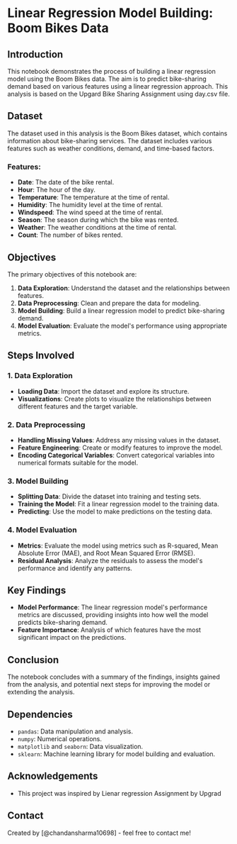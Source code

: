 # Linear Regression Model Building: Boom Bikes Data

## Introduction
This notebook demonstrates the process of building a linear regression model using the Boom Bikes data. The aim is to predict bike-sharing demand based on various features using a linear regression approach. This analysis is based on the Upgard Bike Sharing Assignment using day.csv file.

## Dataset
The dataset used in this analysis is the Boom Bikes dataset, which contains information about bike-sharing services. The dataset includes various features such as weather conditions, demand, and time-based factors.

### Features:
- **Date**: The date of the bike rental.
- **Hour**: The hour of the day.
- **Temperature**: The temperature at the time of rental.
- **Humidity**: The humidity level at the time of rental.
- **Windspeed**: The wind speed at the time of rental.
- **Season**: The season during which the bike was rented.
- **Weather**: The weather conditions at the time of rental.
- **Count**: The number of bikes rented.

## Objectives
The primary objectives of this notebook are:
1. **Data Exploration**: Understand the dataset and the relationships between features.
2. **Data Preprocessing**: Clean and prepare the data for modeling.
3. **Model Building**: Build a linear regression model to predict bike-sharing demand.
4. **Model Evaluation**: Evaluate the model's performance using appropriate metrics.

## Steps Involved

### 1. Data Exploration
   - **Loading Data**: Import the dataset and explore its structure.
   - **Visualizations**: Create plots to visualize the relationships between different features and the target variable.

### 2. Data Preprocessing
   - **Handling Missing Values**: Address any missing values in the dataset.
   - **Feature Engineering**: Create or modify features to improve the model.
   - **Encoding Categorical Variables**: Convert categorical variables into numerical formats suitable for the model.

### 3. Model Building
   - **Splitting Data**: Divide the dataset into training and testing sets.
   - **Training the Model**: Fit a linear regression model to the training data.
   - **Predicting**: Use the model to make predictions on the testing data.

### 4. Model Evaluation
   - **Metrics**: Evaluate the model using metrics such as R-squared, Mean Absolute Error (MAE), and Root Mean Squared Error (RMSE).
   - **Residual Analysis**: Analyze the residuals to assess the model's performance and identify any patterns.

## Key Findings
- **Model Performance**: The linear regression model's performance metrics are discussed, providing insights into how well the model predicts bike-sharing demand.
- **Feature Importance**: Analysis of which features have the most significant impact on the predictions.

## Conclusion
The notebook concludes with a summary of the findings, insights gained from the analysis, and potential next steps for improving the model or extending the analysis.

## Dependencies
- `pandas`: Data manipulation and analysis.
- `numpy`: Numerical operations.
- `matplotlib` and `seaborn`: Data visualization.
- `sklearn`: Machine learning library for model building and evaluation.

## Acknowledgements
- This project was inspired by Lienar regression Assignment by Upgrad


## Contact
Created by [@chandansharma10698] - feel free to contact me!
